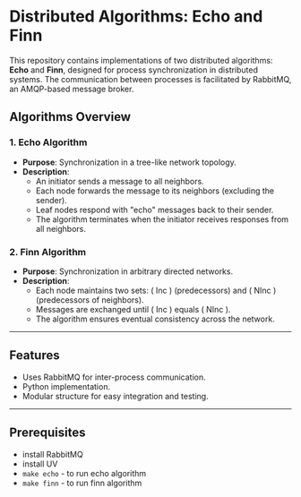 # Distributed Algorithms: Echo and Finn

This repository contains implementations of two distributed algorithms: **Echo** and **Finn**, designed for process synchronization in distributed systems. 
The communication between processes is facilitated by RabbitMQ, an AMQP-based message broker.

## Algorithms Overview

### 1. Echo Algorithm
- **Purpose**: Synchronization in a tree-like network topology.
- **Description**:
    - An initiator sends a message to all neighbors.
    - Each node forwards the message to its neighbors (excluding the sender).
    - Leaf nodes respond with "echo" messages back to their sender.
    - The algorithm terminates when the initiator receives responses from all neighbors.

### 2. Finn Algorithm
- **Purpose**: Synchronization in arbitrary directed networks.
- **Description**:
    - Each node maintains two sets: \( Inc \) (predecessors) and \( NInc \) (predecessors of neighbors).
    - Messages are exchanged until \( Inc \) equals \( NInc \).
    - The algorithm ensures eventual consistency across the network.

---

## Features
- Uses RabbitMQ for inter-process communication.
- Python implementation.
- Modular structure for easy integration and testing.

---

## Prerequisites


- install RabbitMQ
- install UV
- `make echo` - to run echo algorithm
- `make finn` - to run finn algorithm